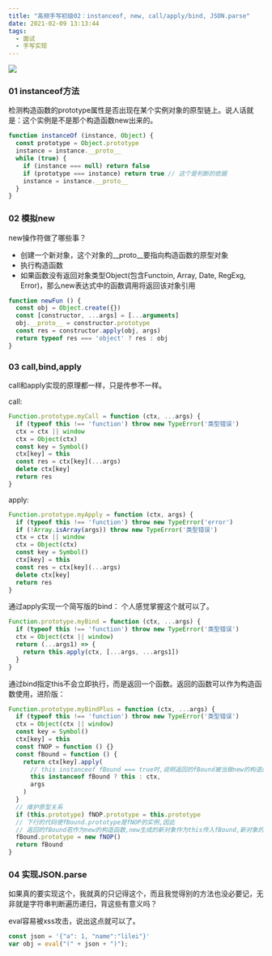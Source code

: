 ```yaml
---
title: "高频手写初级02：instanceof, new, call/apply/bind, JSON.parse"
date: 2021-02-09 13:13:44
tags:
  - 面试
  - 手写实现
---
```


<!--banner-pic|sticker|content-img|content-img-half-->

<img class="banner-pic" src="http://oss.slybootslion.com/blog/w8v3v6.jpg?x-oss-process=image/auto-orient,1/quality,q_80/watermark,text_c2x5Ym9vdHNsaW9u,color_ffffff,size_40,shadow_70,t_74,x_10,y_10"/>


### 01 instanceof方法

检测构造函数的prototype属性是否出现在某个实例对象的原型链上。说人话就是：这个实例是不是那个构造函数new出来的。

```js
function instanceOf (instance, Object) {
  const prototype = Object.prototype
  instance = instance.__proto__
  while (true) {
    if (instance === null) return false
    if (prototype === instance) return true // 这个是判断的依据
    instance = instance.__proto__
  }
}
```

### 02 模拟new

new操作符做了哪些事？

* 创建一个新对象，这个对象的__proto__要指向构造函数的原型对象
* 执行构造函数
* 如果函数没有返回对象类型Object(包含Functoin, Array, Date, RegExg, Error)，那么new表达式中的函数调用将返回该对象引用

```js
function newFun () {
  const obj = Object.create({})
  const [constructor, ...args] = [...arguments]
  obj.__proto__ = constructor.prototype
  const res = constructor.apply(obj, args)
  return typeof res === 'object' ? res : obj
}
```

### 03 call,bind,apply

call和apply实现的原理都一样，只是传参不一样。

call:
```js
Function.prototype.myCall = function (ctx, ...args) {
  if (typeof this !== 'function') throw new TypeError('类型错误')
  ctx = ctx || window
  ctx = Object(ctx)
  const key = Symbol()
  ctx[key] = this
  const res = ctx[key](...args)
  delete ctx[key]
  return res
}
```

apply:
```js
Function.prototype.myApply = function (ctx, args) {
  if (typeof this !== 'function') throw new TypeError('error')
  if (!Array.isArray(args)) throw new TypeError('类型错误')
  ctx = ctx || window
  ctx = Object(ctx)
  const key = Symbol()
  ctx[key] = this
  const res = ctx[key](...args)
  delete ctx[key]
  return res
}
```

通过apply实现一个简写版的bind：
个人感觉掌握这个就可以了。
```js
Function.prototype.myBind = function (ctx, ...args) {
  if (typeof this !== 'function') throw new TypeError('类型错误')
  ctx = Object(ctx || window)
  return (...args1) => {
    return this.apply(ctx, [...args, ...args1])
  }
}
```

通过bind指定this不会立即执行，而是返回一个函数。返回的函数可以作为构造函数使用，进阶版：
```js
Function.prototype.myBindPlus = function (ctx, ...args) {
  if (typeof this !== 'function') throw new TypeError('类型错误')
  ctx = Object(ctx || window)
  const key = Symbol()
  ctx[key] = this
  const fNOP = function () {}
  const fBound = function () {
    return ctx[key].apply(
      // this instanceof fBound === true时,说明返回的fBound被当做new的构造函数调用
      this instanceof fBound ? this : ctx,
      args
    )
  }
  // 维护原型关系
  if (this.prototype) fNOP.prototype = this.prototype
  // 下行的代码使fBound.prototype是fNOP的实例,因此
  // 返回的fBound若作为new的构造函数,new生成的新对象作为this传入fBound,新对象的__proto__就是fNOP的实例
  fBound.prototype = new fNOP()
  return fBound
}
```

### 04 实现JSON.parse

如果真的要实现这个，我就真的只记得这个，而且我觉得别的方法也没必要记，无非就是字符串判断遍历递归，背这些有意义吗？

eval容易被xss攻击，说出这点就可以了。

```js
const json = '{"a": 1, "name":"lilei"}'
var obj = eval("(" + json + ")");
```
